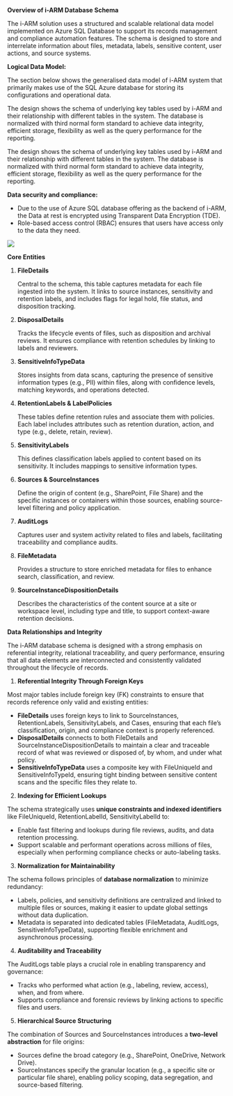 **Overview of i-ARM Database Schema** 

The i-ARM solution uses a structured and scalable relational data model implemented on Azure SQL Database to support its records management and compliance automation features. The schema is designed to store and interrelate information about files, metadata, labels, sensitive content, user actions, and source systems.

**Logical Data Model:** 

The section below shows the generalised data model of i-ARM system that primarily makes use of the SQL Azure database for storing its configurations and operational data. 

The design shows the schema of underlying key tables used by i-ARM and their relationship with different tables in the system. The database is normalized with third normal form standard to achieve data integrity, efficient storage, flexibility as well as the query performance for the reporting. 

The design shows the schema of underlying key tables used by i-ARM and their relationship with different tables in the system. The database is normalized with third normal form standard to achieve data integrity, efficient storage, flexibility as well as the query performance for the reporting. 

**Data security and compliance:** 

- Due to the use of Azure SQL database offering as the backend of i-ARM, the Data at rest is encrypted using Transparent Data Encryption (TDE). 
- Role-based access control (RBAC) ensures that users have access only to the data they need. 

![](Aspose.Words.835801e3-be38-4e3d-9d07-81e8f7742f31.001.png)

**Core Entities** 

1. **FileDetails** 

   Central to the schema, this table captures metadata for each file ingested into the system. It links to source instances, sensitivity and retention labels, and includes flags for legal hold, file status, and disposition tracking.

2. **DisposalDetails** 

   Tracks the lifecycle events of files, such as disposition and archival reviews. It ensures compliance with retention schedules by linking to labels and reviewers.

3. **SensitiveInfoTypeData** 

   Stores insights from data scans, capturing the presence of sensitive information types (e.g., PII) within files, along with confidence levels, matching keywords, and operations detected. 

4. **RetentionLabels & LabelPolicies** 

   These tables define retention rules and associate them with policies. Each label includes attributes such as retention duration, action, and type (e.g., delete, retain, review). 

5. **SensitivityLabels** 

   This defines classification labels applied to content based on its sensitivity. It includes mappings to sensitive information types.

6. **Sources & SourceInstances** 

   Define the origin of content (e.g., SharePoint, File Share) and the specific instances or containers within those sources, enabling source-level filtering and policy application. 

7. **AuditLogs** 

   Captures user and system activity related to files and labels, facilitating traceability and compliance audits. 

8. **FileMetadata** 

   Provides a structure to store enriched metadata for files to enhance search, classification, and review. 

9. **SourceInstanceDispositionDetails**

   Describes the characteristics of the content source at a site or workspace level, including type and title, to support context-aware retention decisions.

**Data Relationships and Integrity** 

The i-ARM database schema is designed with a strong emphasis on referential integrity, relational traceability, and query performance, ensuring that all data elements are interconnected and consistently validated throughout the lifecycle of records.

1. **Referential Integrity Through Foreign Keys** 

Most major tables include foreign key (FK) constraints to ensure that records reference only valid and existing entities: 

- **FileDetails** uses foreign keys to link to SourceInstances, RetentionLabels, SensitivityLabels, and Cases, ensuring that each file’s classification, origin, and compliance context is properly referenced.
- **DisposalDetails** connects to both FileDetails and SourceInstanceDispositionDetails to maintain a clear and traceable record of what was reviewed or disposed of, by whom, and under what policy. 
- **SensitiveInfoTypeData** uses a composite key with FileUniqueId and SensitiveInfoTypeId, ensuring tight binding between sensitive content scans and the specific files they relate to. 
2. **Indexing for Efficient Lookups** 

The schema strategically uses **unique constraints and indexed identifiers** like FileUniqueId, RetentionLabelId, SensitivityLabelId to: 

- Enable fast filtering and lookups during file reviews, audits, and data retention processing. 
- Support scalable and performant operations across millions of files, especially when performing compliance checks or auto-labeling tasks. 
3. **Normalization for Maintainability** 

The schema follows principles of **database normalization** to minimize redundancy: 

- Labels, policies, and sensitivity definitions are centralized and linked to multiple files or sources, making it easier to update global settings without data duplication.
- Metadata is separated into dedicated tables (FileMetadata, AuditLogs, SensitiveInfoTypeData), supporting flexible enrichment and asynchronous processing.
4. **Auditability and Traceability** 

The AuditLogs table plays a crucial role in enabling transparency and governance:

- Tracks who performed what action (e.g., labeling, review, access), when, and from where. 
- Supports compliance and forensic reviews by linking actions to specific files and users.
5. **Hierarchical Source Structuring** 

The combination of Sources and SourceInstances introduces a **two-level abstraction** for file origins: 

- Sources define the broad category (e.g., SharePoint, OneDrive, Network Drive).
- SourceInstances specify the granular location (e.g., a specific site or particular file share), enabling policy scoping, data segregation, and source-based filtering. 
